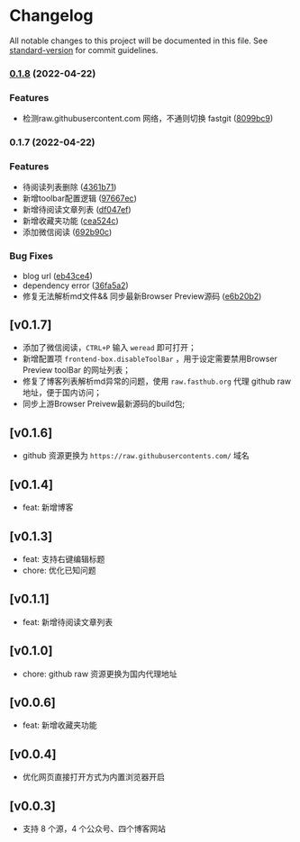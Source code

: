 # Changelog

All notable changes to this project will be documented in this file. See [standard-version](https://github.com/conventional-changelog/standard-version) for commit guidelines.

### [0.1.8](https://github.com/giscafer/vscode-frontend-box/compare/v0.1.7...v0.1.8) (2022-04-22)


### Features

* 检测raw.githubusercontent.com 网络，不通则切换 fastgit ([8099bc9](https://github.com/giscafer/vscode-frontend-box/commit/8099bc9ff8968267191014d8b9e6afb12b0bfb93))

### 0.1.7 (2022-04-22)


### Features

* 待阅读列表删除 ([4361b71](https://github.com/giscafer/vscode-frontend-box/commit/4361b71c97366783d27af5c22bb13f552a56475b))
* 新增toolbar配置逻辑 ([97667ec](https://github.com/giscafer/vscode-frontend-box/commit/97667ec3fdfb548c3a45e12ee75e99a3679349fa))
* 新增待阅读文章列表 ([df047ef](https://github.com/giscafer/vscode-frontend-box/commit/df047ef98e3e1ce4367e17780b87538361c6a683))
* 新增收藏夹功能 ([cea524c](https://github.com/giscafer/vscode-frontend-box/commit/cea524c12352ad14b092059acc409e932c3d83ea))
* 添加微信阅读 ([692b90c](https://github.com/giscafer/vscode-frontend-box/commit/692b90c23bf4789252d1f31ff62fe8ecca74c515))


### Bug Fixes

* blog url ([eb43ce4](https://github.com/giscafer/vscode-frontend-box/commit/eb43ce478866218500cef260dfb70c1a152132a6))
* dependency error ([36fa5a2](https://github.com/giscafer/vscode-frontend-box/commit/36fa5a2b1c7c05ca460345d91e52d76050a8ca69))
* 修复无法解析md文件&& 同步最新Browser Preview源码 ([e6b20b2](https://github.com/giscafer/vscode-frontend-box/commit/e6b20b20eed4b6067454338624c89ef20acab6f8))


## [v0.1.7]

- 添加了微信阅读，`CTRL+P` 输入 `weread` 即可打开；
- 新增配置项 `frontend-box.disableToolBar` ，用于设定需要禁用Browser Preview toolBar 的网址列表；
- 修复了博客列表解析md异常的问题，使用 `raw.fasthub.org` 代理 github raw 地址，便于国内访问；
- 同步上游Browser Preivew最新源码的build包;

## [v0.1.6]

- github 资源更换为 `https://raw.githubusercontents.com/` 域名

## [v0.1.4]

- feat: 新增博客

## [v0.1.3]

- feat: 支持右键编辑标题
- chore: 优化已知问题

## [v0.1.1]

- feat: 新增待阅读文章列表

## [v0.1.0]

- chore: github raw 资源更换为国内代理地址

## [v0.0.6]

- feat: 新增收藏夹功能

## [v0.0.4]

- 优化网页直接打开方式为内置浏览器开启

## [v0.0.3]

- 支持 8 个源，4 个公众号、四个博客网站
